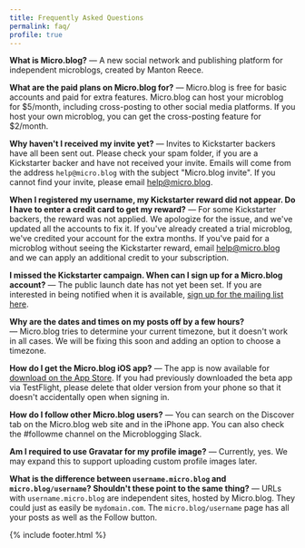 ```yaml
---
title: Frequently Asked Questions
permalink: faq/
profile: true
---
```


**What is Micro.blog?** — A new social network and publishing platform for independent microblogs, created by Manton Reece.

**What are the paid plans on Micro.blog for?** — Micro.blog is free for basic accounts and paid for extra features. Micro.blog can host your microblog for $5/month, including cross-posting to other social media platforms. If you host your own microblog, you can get the cross-posting feature for $2/month.

**Why haven't I received my invite yet?** — Invites to Kickstarter backers have all been sent out. Please check your spam folder, if you are a Kickstarter backer and have not received your invite. Emails will come from the address `help@micro.blog` with the subject "Micro.blog invite". If you cannot find your invite, please email [help@micro.blog](mailto:help@micro.blog).

**When I registered my username, my Kickstarter reward did not appear. Do I have to enter a credit card to get my reward?** — For some Kickstarter backers, the reward was not applied. We apologize for the issue, and we've updated all the accounts to fix it. If you've already created a trial microblog, we've credited your account for the extra months. If you've paid for a microblog without seeing the Kickstarter reward, email [help@micro.blog](mailto:help@micro.blog) and we can apply an additional credit to your subscription.

**I missed the Kickstarter campaign. When can I sign up for a Micro.blog account?** — The public launch date has not yet been set. If you are interested in being notified when it is available, [sign up for the mailing list here](https://micro.blog/list).

**Why are the dates and times on my posts off by a few hours?** — Micro.blog tries to determine your current timezone, but it doesn't work in all cases. We will be fixing this soon and adding an option to choose a timezone.

**How do I get the Micro.blog iOS app?** — The app is now available for [download on the App Store](https://itunes.apple.com/us/app/micro-blog/id1253201335?ls=1&mt=8). If you had previously downloaded the beta app via TestFlight, please delete that older version from your phone so that it doesn't accidentally open when signing in.

**How do I follow other Micro.blog users?** — You can search on the Discover tab on the Micro.blog web site and in the iPhone app. You can also check the #followme channel on the Microblogging Slack.

**Am I required to use Gravatar for my profile image?** — Currently, yes. We may expand this to support uploading custom profile images later.

**What is the difference between `username.micro.blog` and `micro.blog/username`? Shouldn't these point to the same thing?** — URLs with `username.micro.blog` are independent sites, hosted by Micro.blog. They could just as easily be `mydomain.com`. The `micro.blog/username` page has all your posts as well as the Follow button.

{% include footer.html %}

